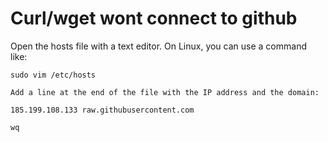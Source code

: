 # Curl/wget wont connect to github


Open the hosts file with a text editor. On Linux, you can use a command like:


`sudo vim /etc/hosts`

`Add a line at the end of the file with the IP address and the domain:`

`185.199.108.133 raw.githubusercontent.com`

`wq`

